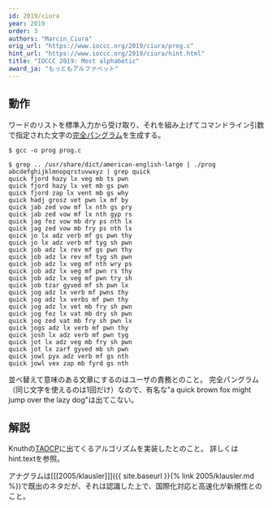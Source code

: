 ```yaml
---
id: 2019/ciura
year: 2019
order: 3
authors: "Marcin_Ciura"
orig_url: "https://www.ioccc.org/2019/ciura/prog.c"
hint_url: "https://www.ioccc.org/2019/ciura/hint.html"
title: "IOCCC 2019: Most alphabetic"
award_ja: "もっともアルファベット"
---
```


## 動作

ワードのリストを標準入力から受け取り、それを組み上げてコマンドライン引数で指定された文字の[完全パングラム](https://ja.wikipedia.org/wiki/%E3%83%91%E3%83%B3%E3%82%B0%E3%83%A9%E3%83%A0)を生成する。

```
$ gcc -o prog prog.c

$ grep .. /usr/share/dict/american-english-large | ./prog abcdefghijklmnopqrstuvwxyz | grep quick
quick fjord hazy lx veg mb ts pwn
quick fjord hazy lx vet mb gs pwn
quick fjord zap lx vent mb gs why
quick hadj grosz vet pwn lx mf by
quick jab zed vow mf lx nth gs pry
quick jab zed vow mf lx nth gyp rs
quick jag fez vow mb dry ps nth lx
quick jag zed vow mb fry ps nth lx
quick jo lx adz verb mf gs pwn thy
quick jo lx adz verb mf tyg sh pwn
quick job adz lx rev mf gs pwn thy
quick job adz lx rev mf tyg sh pwn
quick job adz lx veg mf nth wry ps
quick job adz lx veg mf pwn rs thy
quick job adz lx veg mf pwn try sh
quick job tzar gyved mf sh pwn lx
quick jog adz lx verb mf pwns thy
quick jog adz lx verbs mf pwn thy
quick jog adz lx vet mb fry sh pwn
quick jog fez lx vat mb dry sh pwn
quick jog zed vat mb fry sh pwn lx
quick jogs adz lx verb mf pwn thy
quick josh lx adz verb mf pwn tyg
quick jot lx adz veg mb fry sh pwn
quick jot lx zarf gyved mb sh pwn
quick jowl pyx adz verb mf gs nth
quick jowl vex zap mb fyrd gs nth
```

並べ替えて意味のある文章にするのはユーザの責務とのこと。
完全パングラム（同じ文字を使えるのは1回だけ）なので、有名な"a quick brown fox might jump over the lazy dog"は出てこない。

## 解説

Knuthの[TAOCP](https://ja.wikipedia.org/wiki/The_Art_of_Computer_Programming)に出てくるアルゴリズムを実装したとのこと。
詳しくはhint.textを参照。

アナグラムは[[[2005/klausler]]]({{ site.baseurl }}{% link 2005/klausler.md %})で既出のネタだが、それは認識した上で、国際化対応と高速化が新規性とのこと。

